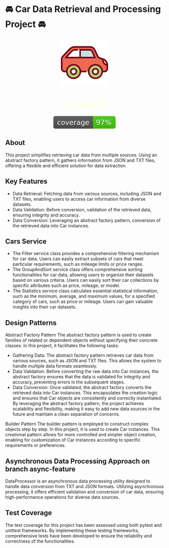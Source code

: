 # 🚘 Car Data Retrieval and Processing Project 🚘


<div align="center">
    <img src="car.svg" alt="Logo" style="width: 150px; height: auto;">
    <h1 style="color:lightyellow;"> 🏁 CARS 🏁 </h1>
  <div align="center">
    <img src="coverage.svg" alt="coverage"> 
</div>
</div>
<div>
<h2 id="about">

## About

This project simplifies retrieving car data from multiple sources. Using an abstract factory pattern, it gathers information
  from JSON and TXT files, offering a flexible and efficient solution for data extraction.



## Key Features
- Data Retrieval: Fetching data from various sources, including JSON and TXT files, enabling users to access car information from diverse datasets.
- Data Validation: Before conversion, validation of the retrieved data, ensuring integrity and accuracy.
- Data Conversion: Leveraging an abstract factory pattern, conversion of the retrieved data into Car instances.
## Cars Service
- The Filter service class provides a comprehensive filtering mechanism for car data. Users can easily extract subsets of cars that meet particular requirements,
such as mileage limits or price ranges. 
- The GroupAndSort service class offers comprehensive sorting functionalities for car data, allowing users to organize their datasets based on various criteria.
Users can easily sort their car collections by specific attributes such as price, mileage, or model.
- The Statistics service class calculates essential statistical information, such as the minimum, average, and maximum values, for a specified category of cars, such as price or mileage. Users can gain valuable insights into their car datasets.
## Design Patterns
Abstract Factory Pattern
The abstract factory pattern is used to create families of related or dependent objects without specifying their concrete classes. In this project, it facilitates the following tasks:

- Gathering Data: The abstract factory pattern retrieves car data from various sources, such as JSON and TXT files. This allows the system to handle multiple data formats seamlessly.
- Data Validation: Before converting the raw data into Car instances, the abstract factory ensures that the data is validated for integrity and accuracy, preventing errors in the subsequent stages.
- Data Conversion: Once validated, the abstract factory converts the retrieved data into Car instances. This encapsulates the creation logic and ensures that Car objects are consistently and correctly instantiated.
By leveraging the abstract factory pattern, the project achieves scalability and flexibility, making it easy to add new data sources in the future and maintain a clean separation of concerns.

Builder Pattern
The builder pattern is employed to construct complex objects step by step. In this project, it is used to create Car instances. This creational pattern allows for more controlled and simpler object creation, enabling
for customization of Car instances according to specific requirements or preferences. 

## Asynchronous Data Processing Approach on branch async-feature
DataProcessor is an asynchronous data processing utility designed to handle data conversion from TXT and JSON formats. Utilizing asynchronous processing, it offers efficient validation and conversion of car data, ensuring high-performance operations for diverse data sources.
## Test Coverage
The test coverage for this project has been assessed using both pytest and unittest frameworks. By implementing these testing frameworks, comprehensive tests have been developed to ensure the reliability and correctness of the functionalities. 




